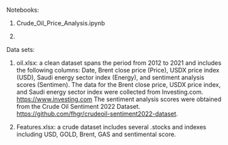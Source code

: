 Notebooks:
1. Crude_Oil_Price_Analysis.ipynb

2. 

Data sets:
1. oil.xlsx: a clean dataset spans the period from 2012 to 2021 and includes the following columns: Date, Brent close price (Price), USDX price index (USD), Saudi energy sector index (Energy), and sentiment analysis scores (Sentimen). The data for the Brent close price, USDX price index, and Saudi energy sector index were collected from Investing.com.  https://www.investing.com
The sentiment analysis scores were obtained from the Crude Oil Sentiment 2022 Dataset.
https://github.com/fhgr/crudeoil-sentiment2022-dataset.

2. Features.xlsx: a crude dataset includes several .stocks and indexes including USD, GOLD, Brent, GAS and sentimental score. 



